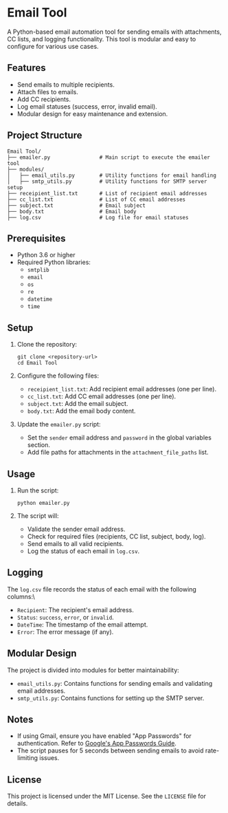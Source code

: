 # Email Tool

A Python-based email automation tool for sending emails with attachments, CC lists, and logging functionality. This tool is modular and easy to configure for various use cases.

## Features

- Send emails to multiple recipients.
- Attach files to emails.
- Add CC recipients.
- Log email statuses (success, error, invalid email).
- Modular design for easy maintenance and extension.

## Project Structure

```
Email Tool/
├── emailer.py                # Main script to execute the emailer tool
├── modules/
│   ├── email_utils.py        # Utility functions for email handling
│   ├── smtp_utils.py         # Utility functions for SMTP server setup
├── receipient_list.txt       # List of recipient email addresses
├── cc_list.txt               # List of CC email addresses
├── subject.txt               # Email subject
├── body.txt                  # Email body
├── log.csv                   # Log file for email statuses
```

## Prerequisites

- Python 3.6 or higher
- Required Python libraries:
  - `smtplib`
  - `email`
  - `os`
  - `re`
  - `datetime`
  - `time`

## Setup

1. Clone the repository:

   ```shell
   git clone <repository-url>
   cd Email Tool
   ```

2. Configure the following files:
   - `receipient_list.txt`: Add recipient email addresses (one per line).
   - `cc_list.txt`: Add CC email addresses (one per line).
   - `subject.txt`: Add the email subject.
   - `body.txt`: Add the email body content.

3. Update the `emailer.py` script:
   - Set the `sender` email address and `password` in the global variables section.
   - Add file paths for attachments in the `attachment_file_paths` list.

## Usage

1. Run the script:

   ```shell
   python emailer.py
   ```

2. The script will:
   - Validate the sender email address.
   - Check for required files (recipients, CC list, subject, body, log).
   - Send emails to all valid recipients.
   - Log the status of each email in `log.csv`.

## Logging

The `log.csv` file records the status of each email with the following columns:\

- `Recipient`: The recipient's email address.
- `Status`: `success`, `error`, or `invalid`.
- `DateTime`: The timestamp of the email attempt.
- `Error`: The error message (if any).

## Modular Design

The project is divided into modules for better maintainability:

- `email_utils.py`: Contains functions for sending emails and validating email addresses.
- `smtp_utils.py`: Contains functions for setting up the SMTP server.

## Notes

- If using Gmail, ensure you have enabled "App Passwords" for authentication. Refer to [Google's App Passwords Guide](https://myaccount.google.com/apppasswords).
- The script pauses for 5 seconds between sending emails to avoid rate-limiting issues.

## License

This project is licensed under the MIT License. See the `LICENSE` file for details.
